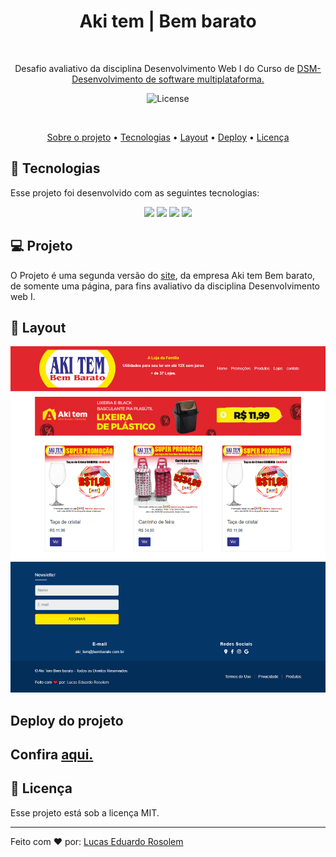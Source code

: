 <h1 align="center"> Aki tem | Bem barato</h1>
<p align="center">

  ![]()
  
</p>

<p align="center">
Desafio avaliativo da disciplina Desenvolvimento Web I do Curso de <a href="https://fatecararas.cps.sp.gov.br/tecnologia-em-desenvolvimento-de-softwares-multiplataforma/">DSM- Desenvolvimento de software multiplataforma.</a>

<p align="center">
  <img alt="License" src="https://img.shields.io/static/v1?label=license&message=MIT&color=49AA26&labelColor=000000">
</p>

<br>

<!-- <h3 align="center">✅ Concluído ✅</h3> -->

<p align="center">
 <a href="#-Projeto">Sobre o projeto</a> •
 <a href="#-tecnologias">Tecnologias</a> • 
 <a href="#-layout">Layout</a> • 
<a href="#-Deploy-do-projeto">Deploy</a> •
<a href="#Licença">Licença</a>
</p>


## 🚀 Tecnologias

Esse projeto foi desenvolvido com as seguintes tecnologias:

<p align="center">
  <!-- <img src="https://img.shields.io/badge/JavaScript-323330?style=for-the-badge&logo=javascript&logoColor=F7DF1E"> -->
  <img src="https://img.shields.io/badge/JavaScript-F7DF1E?style=for-the-badge&logo=javascript&logoColor=black"/>
  <img src="https://img.shields.io/badge/Bootstrap-563D7C?style=for-the-badge&logo=bootstrap&logoColor=white"/>
  <img src="https://img.shields.io/badge/HTML5-E34F26?style=for-the-badge&logo=html5&logoColor=white"/>
  <img src="https://img.shields.io/badge/CSS3-1572B6?style=for-the-badge&logo=css3&logoColor=white"/>

</p>

## 💻 Projeto

O Projeto é uma segunda versão do [site](https://www.akitembembarato.com/lojas/portal.html), da empresa  Aki tem Bem barato, de somente uma página, para fins avaliativo da disciplina Desenvolvimento web I.




## 🔖 Layout

![](img/screen.png) 



## Deploy do projeto

Confira [aqui.](https://akibembarato.netlify.app)
---
## :memo: Licença

Esse projeto está sob a licença MIT.

---

 <p>Feito com ❤️ por: <a href="https://linktr.ee/lucas.007"> Lucas Eduardo Rosolem</a></p>
